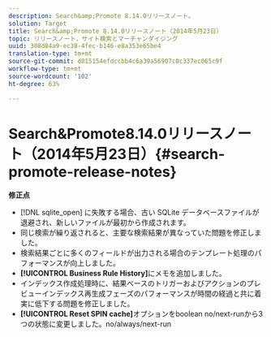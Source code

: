 ```yaml
---
description: Search&amp;Promote 8.14.0リリースノート。
solution: Target
title: Search&amp;Promote 8.14.0リリースノート（2014年5月23日）
topic: リリースノート，サイト検索とマーチャンダイジング
uuid: 308d84a9-ec38-4fec-b146-e8a353e65be4
translation-type: tm+mt
source-git-commit: d015154efdccbb4c6a39a56907c0c337ec065c9f
workflow-type: tm+mt
source-wordcount: '102'
ht-degree: 63%

---
```



# Search&amp;Promote8.14.0リリースノート（2014年5月23日）{#search-promote-release-notes}

**修正点**

* [!DNL sqlite_open] に失敗する場合、古い SQLite データベースファイルが退避され、新しいファイルが最初から作成されます。
* 同じ検索が繰り返されると、主要な検索結果が異なっていた問題を修正しました。
* 検索結果ごとに多くのフィールドが出力される場合のテンプレート処理のパフォーマンスが向上しました。
* **[!UICONTROL Business Rule History]**&#x200B;にメモを追加しました。
* インデックス作成処理時に、結果ベースのトリガーおよびアクションのプレビューインデックス再生成フェーズのパフォーマンスが時間の経過と共に着実に低下する問題を修正しました。
* **[!UICONTROL Reset SPIN cache]**&#x200B;オプションをboolean no/next-runから3つの状態に変更しました。no/always/next-run

